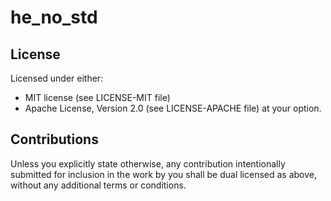 # he_no_std

## License
Licensed under either:
* MIT license (see LICENSE-MIT file)
* Apache License, Version 2.0 (see LICENSE-APACHE file)
  at your option.

## Contributions
Unless you explicitly state otherwise, any contribution intentionally submitted for inclusion in the
work by you shall be dual licensed as above, without any additional terms or conditions.
